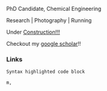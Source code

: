 PhD Candidate, 
Chemical Engineering

Research | Photography | Running

Under [Construction!!!](https://github.com/pankajrohilla/rohillapankaj/edit/master/README.md)

Checkout my [google scholar](https://scholar.google.com/citations?user=rTeuJmkAAAAJ&hl=en/)!!





### Links


```markdown
Syntax highlighted code block

m,
```

 
